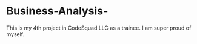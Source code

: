 # Business-Analysis-
This is my 4th project in CodeSquad LLC as a trainee. I am super proud of myself.
